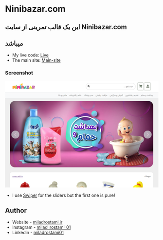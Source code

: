 # Ninibazar.com
## این یک قالب تمرینی از سایت Ninibazar.com 
## میباشد


- My live code: [Live](https://ninibazar-pure.vercel.app/)
- The main site: [Main-site](https://www.ninibazar.com/)


### Screenshot

![](./img/screenShot.png)

- I use [Swiper](https://swiperjs.com/) for the sliders but the first one is pure!

## Author

- Website - [miladrostami.ir](https://miladrostami01.ir/)
- Instagram - [milad_rostami_01](https://www.instagram.com/milad_rostami_01/)
- Linkedin - [miladrostami01](https://www.linkedin.com/in/miladrostami01/)